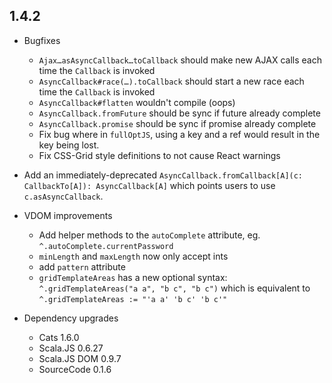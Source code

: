## 1.4.2

* Bugfixes
  * `Ajax…asAsyncCallback…toCallback` should make new AJAX calls each time the `Callback` is invoked
  * `AsyncCallback#race(…).toCallback` should start a new race each time the `Callback` is invoked
  * `AsyncCallback#flatten` wouldn't compile (oops)
  * `AsyncCallback.fromFuture` should be sync if future already complete
  * `AsyncCallback.promise` should be sync if promise already complete
  * Fix bug where in `fullOptJS`, using a key and a ref would result in the key being lost.
  * Fix CSS-Grid style definitions to not cause React warnings

* Add an immediately-deprecated `AsyncCallback.fromCallback[A](c: CallbackTo[A]): AsyncCallback[A]`
  which points users to use `c.asAsyncCallback`.

* VDOM improvements
  * Add helper methods to the `autoComplete` attribute, eg. `^.autoComplete.currentPassword`
  * `minLength` and `maxLength` now only accept ints
  * add `pattern` attribute
  * `gridTemplateAreas` has a new optional syntax: `^.gridTemplateAreas("a a", "b c", "b c")`
    which is equivalent to `^.gridTemplateAreas := "'a a' 'b c' 'b c'"`

* Dependency upgrades
  * Cats 1.6.0
  * Scala.JS 0.6.27
  * Scala.JS DOM 0.9.7
  * SourceCode 0.1.6
